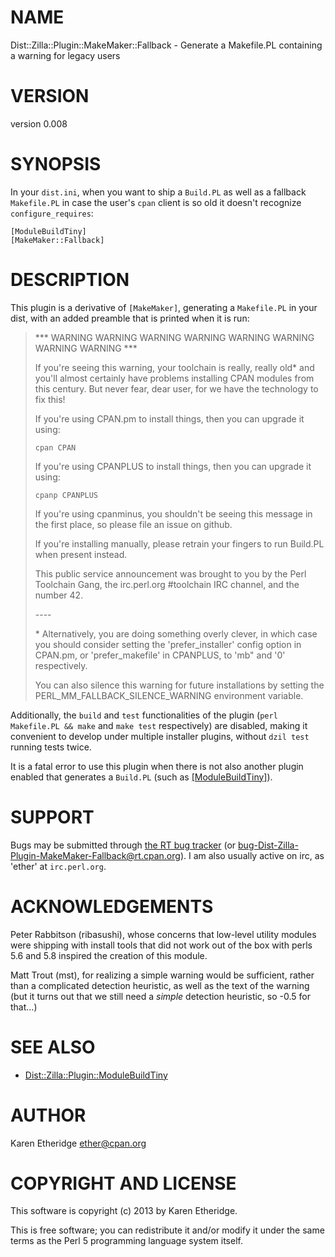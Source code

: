 # NAME

Dist::Zilla::Plugin::MakeMaker::Fallback - Generate a Makefile.PL containing a warning for legacy users

# VERSION

version 0.008

# SYNOPSIS

In your `dist.ini`, when you want to ship a `Build.PL` as well as a fallback
`Makefile.PL` in case the user's `cpan` client is so old it doesn't recognize
`configure_requires`:

    [ModuleBuildTiny]
    [MakeMaker::Fallback]

# DESCRIPTION

This plugin is a derivative of `[MakeMaker]`, generating a `Makefile.PL` in
your dist, with an added preamble that is printed when it is run:

> \*\*\* WARNING WARNING WARNING WARNING WARNING WARNING WARNING WARNING \*\*\*
>
> If you're seeing this warning, your toolchain is really, really old\* and you'll
> almost certainly have problems installing CPAN modules from this century. But
> never fear, dear user, for we have the technology to fix this!
>
> If you're using CPAN.pm to install things, then you can upgrade it using:
>
>     cpan CPAN
>
> If you're using CPANPLUS to install things, then you can upgrade it using:
>
>     cpanp CPANPLUS
>
> If you're using cpanminus, you shouldn't be seeing this message in the first
> place, so please file an issue on github.
>
> If you're installing manually, please retrain your fingers to run Build.PL
> when present instead.
>
> This public service announcement was brought to you by the Perl Toolchain
> Gang, the irc.perl.org #toolchain IRC channel, and the number 42.
>
> \----
>
> \* Alternatively, you are doing something overly clever, in which case you
> should consider setting the 'prefer\_installer' config option in CPAN.pm, or
> 'prefer\_makefile' in CPANPLUS, to 'mb" and '0' respectively.
>
> You can also silence this warning for future installations by setting the
> PERL\_MM\_FALLBACK\_SILENCE\_WARNING environment variable.

Additionally, the `build` and `test` functionalities of the plugin
(`perl Makefile.PL && make` and `make test` respectively) are
disabled, making it convenient to develop under multiple installer plugins,
without `dzil test` running tests twice.

It is a fatal error to use this plugin when there is not also another
plugin enabled that generates a `Build.PL` (such as
[\[ModuleBuildTiny\]](https://metacpan.org/pod/Dist::Zilla::Plugin::ModuleBuildTiny)).

# SUPPORT

Bugs may be submitted through [the RT bug tracker](https://rt.cpan.org/Public/Dist/Display.html?Name=Dist-Zilla-Plugin-MakeMaker-Fallback)
(or [bug-Dist-Zilla-Plugin-MakeMaker-Fallback@rt.cpan.org](mailto:bug-Dist-Zilla-Plugin-MakeMaker-Fallback@rt.cpan.org)).
I am also usually active on irc, as 'ether' at `irc.perl.org`.

# ACKNOWLEDGEMENTS

Peter Rabbitson (ribasushi), whose concerns that low-level utility modules
were shipping with install tools that did not work out of the box with perls
5.6 and 5.8 inspired the creation of this module.

Matt Trout (mst), for realizing a simple warning would be sufficient, rather
than a complicated detection heuristic, as well as the text of the warning
(but it turns out that we still need a _simple_ detection heuristic, so -0.5
for that...)

# SEE ALSO

- [Dist::Zilla::Plugin::ModuleBuildTiny](https://metacpan.org/pod/Dist::Zilla::Plugin::ModuleBuildTiny)

# AUTHOR

Karen Etheridge <ether@cpan.org>

# COPYRIGHT AND LICENSE

This software is copyright (c) 2013 by Karen Etheridge.

This is free software; you can redistribute it and/or modify it under
the same terms as the Perl 5 programming language system itself.
